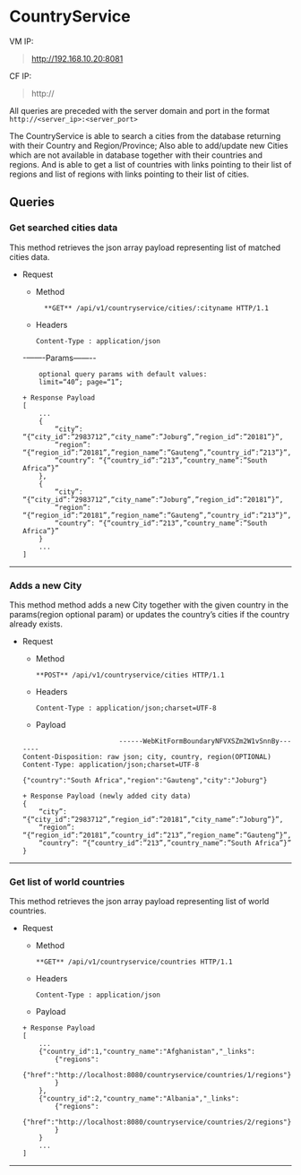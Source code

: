 # CountryService

VM IP:
>http://192.168.10.20:8081

CF IP:
>http://

All queries are preceded with the server domain and port in the format
``http://<server_ip>:<server_port>``

The CountryService is able to search a cities from the database returning with their Country and Region/Province; Also able to add/update new Cities which are not available in  database together with their countries and regions. And is able to get a list of countries with links pointing to their list of regions and list of regions with links pointing to their list of cities.

## Queries

### Get searched cities data
This method retrieves the json array payload representing list of matched cities data.
+ Request
    + Method
      ```
        **GET** /api/v1/countryservice/cities/:cityname HTTP/1.1
      ```
    + Headers
      ```
      Content-Type : application/json
      ```
      
    -——-Params——--
    <br/>
    ```
        optional query params with default values:
        limit=“40”; page=“1”;
    ```
    
    ```
    + Response Payload
    [
        ...
        {
            “city”: “{“city_id”:”2983712”,“city_name”:”Joburg”,”region_id”:”20181”}”,
            “region”: “{“region_id”:”20181”,”region_name”:”Gauteng”,”country_id”:”213”}”,
            “country”: “{“country_id”:”213”,”country_name”:”South Africa”}”
        },
        {
            “city”: “{“city_id”:”2983712”,“city_name”:”Joburg”,”region_id”:”20181”}”,
            “region”: “{“region_id”:”20181”,”region_name”:”Gauteng”,”country_id”:”213”}”,
            “country”: “{“country_id”:”213”,”country_name”:”South Africa”}”
        }
        ...
    ]
    ```

------------------------------------------------------------------------------


### Adds a new City
This method method adds a new City together with the given country in the params(region optional param) or updates the country’s cities if the country already exists.

+ Request
    + Method
      ```
      **POST** /api/v1/countryservice/cities HTTP/1.1
      ```
    + Headers
      ```
      Content-Type : application/json;charset=UTF-8
      ```
    + Payload
    
    ```
                            ------WebKitFormBoundaryNFVXSZm2W1vSnnBy-------
    Content-Disposition: raw json; city, country, region(OPTIONAL)
    Content-Type: application/json;charset=UTF-8
    
    {"country":"South Africa","region":"Gauteng","city":"Joburg"}
    ```

    ```
    + Response Payload (newly added city data)
    {
        “city”: “{“city_id”:”2983712”,”region_id”:”20181”,“city_name”:”Joburg”}”,
        “region”: “{“region_id”:”20181”,”country_id”:”213”,”region_name”:”Gauteng”}”,
        “country”: “{“country_id”:”213”,”country_name”:”South Africa”}”
    }
    ```

------------------------------------------------------------------------------


### Get list of world countries
This method retrieves the json array payload representing list of world countries.
+ Request
    + Method
      ```
      **GET** /api/v1/countryservice/countries HTTP/1.1
      ```
    + Headers
      ```
      Content-Type : application/json
      ```
    + Payload
    
    ```
    + Response Payload
    [
        ...
        {"country_id":1,"country_name":"Afghanistan","_links":
            {"regions":
                {"href":"http://localhost:8080/countryservice/countries/1/regions"}
            }
        },
        {"country_id":2,"country_name":"Albania","_links":
            {"regions":
                {"href":"http://localhost:8080/countryservice/countries/2/regions"}
            }
        }
        ...
    ]
    ```

------------------------------------------------------------------------------
